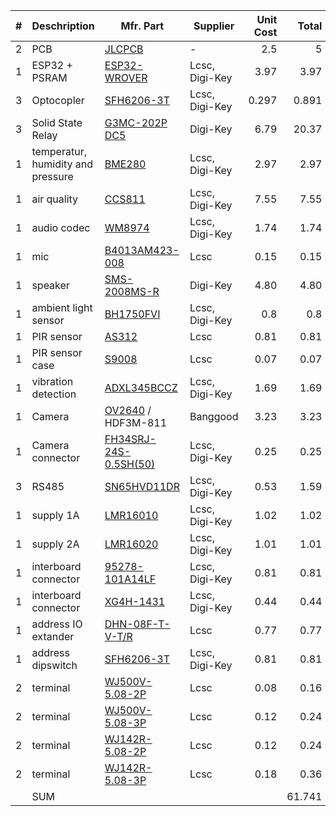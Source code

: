 
| #   | Deschription                                             | Mfr. Part        | Supplier       | Unit Cost | Total |
| :-: | -------------------------------------------------------- | ---------------- | -------------- | --------: | ----: |
| 2   | PCB         | [JLCPCB](https://jlcpcb.com/quote) | - | 2.5     | 5 |
| 1   | ESP32 + PSRAM       | [ESP32-WROVER](https://octopart.com/search?q=ESP32-WROVER) | Lcsc, Digi-Key | 3.97    | 3.97 |
| 3   | Optocopler         | [SFH6206-3T](https://octopart.com/search?q=SFH6206-3T) | Lcsc, Digi-Key | 0.297     | 0.891 |
| 3   | Solid State Relay  | [G3MC-202P DC5](https://octopart.com/search?q=G3MC-202P%20DC5) | Digi-Key | 6.79	   | 20.37 |
| 1   | temperatur, humidity and pressure         | [BME280 ](https://octopart.com/search?q=BME280) | Lcsc, Digi-Key | 2.97  | 2.97 |
| 1   | air quality         | [CCS811](https://octopart.com/search?q=CCS811) | Lcsc, Digi-Key | 7.55     | 7.55 |
| 1   | audio codec         | [WM8974](https://octopart.com/search?q=WM8974) | Lcsc, Digi-Key | 1.74     | 1.74 |
| 1   | mic         | [B4013AM423-008](https://lcsc.com/search?q=B4013AM423-008) | Lcsc | 0.15     | 0.15 |
| 1   | speaker         | [SMS-2008MS-R](https://octopart.com/search?q=SMS-2008MS-R) | Digi-Key | 4.80	     | 4.80	 |
| 1   | ambient light sensor   | [ BH1750FVI](https://octopart.com/search?q=BH1750FVI) | Lcsc, Digi-Key | 0.8     | 0.8 |
| 1   | PIR sensor         | [AS312](https://lcsc.com/search?q=AS312) | Lcsc | 0.81     | 0.81 |
| 1   | PIR sensor case      | [S9008](https://lcsc.com/search?q=S9008) | Lcsc | 0.07     | 0.07 |
| 1   | vibration detection    | [ADXL345BCCZ](https://octopart.com/search?q=ADXL345BCCZ) | Lcsc, Digi-Key | 1.69     | 1.69 |
| 1   | Camera              | [OV2640](https://www.banggood.com/Mini-OV7670-OV2640-OV5640-AF-Camera-Module-CMOS-Image-Sensor-Module-for-Arduino-p-1444381.html?ID=6122349&cur_warehouse=CN) / HDF3M-811  | Banggood | 3.23     | 3.23 |
| 1   | Camera connector | [FH34SRJ-24S-0.5SH(50)](https://octopart.com/search?q=FH34SRJ-24S-0.5SH(50)) | Lcsc, Digi-Key | 0.25 | 0.25 |
| 3   | RS485         | [SN65HVD11DR](https://octopart.com/search?q=SN65HVD11DR) | Lcsc, Digi-Key | 0.53     | 1.59 |
| 1   | supply 1A        | [LMR16010](https://octopart.com/search?q=LMR16010) | Lcsc, Digi-Key | 1.02     | 1.02 |
| 1   | supply 2A        | [LMR16020](https://octopart.com/search?q=LMR16020) | Lcsc, Digi-Key | 1.01     | 1.01 |
| 1   | interboard connector   | [95278-101A14LF](https://octopart.com/search?q=95278-101A14LF) | Lcsc, Digi-Key | 0.81     | 0.81 |
| 1   | interboard connector   | [XG4H-1431](https://octopart.com/search?q=XG4H-1431) | Lcsc, Digi-Key | 0.44     | 0.44 |
| 1   | address IO extander   | [DHN-08F-T-V-T/R](https://octopart.com/search?q=DHN-08F-T-V-T/R) | Lcsc | 0.77     | 0.77 |
| 1   | address dipswitch         | [SFH6206-3T](https://octopart.com/search?q=SFH6206-3T) | Lcsc, Digi-Key | 0.81     | 0.81 |
| 2   | terminal         | [WJ500V-5.08-2P](https://octopart.com/search?q=WJ500V-5.08-2P) | Lcsc | 0.08     | 0.16 |
| 2   | terminal         | [WJ500V-5.08-3P](https://octopart.com/search?q=WJ500V-5.08-3P) | Lcsc | 0.12     | 0.24 |
| 2   | terminal         | [WJ142R-5.08-2P](https://octopart.com/search?q=WJ142R-5.08-2P) | Lcsc | 0.12     | 0.24 |
| 2   | terminal         | [WJ142R-5.08-3P](https://octopart.com/search?q=WJ142R-5.08-3P) | Lcsc | 0.18     | 0.36 |
|    | SUM        | | |      | 61.741 |
